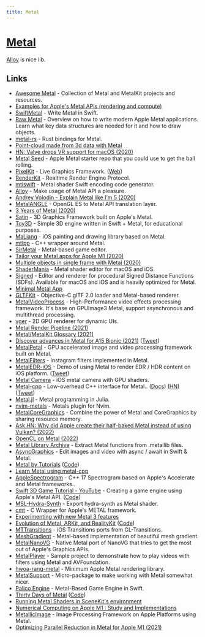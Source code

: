 ```yaml
---
title: Metal
---
```


# [Metal](https://developer.apple.com/metal/)

[Alloy](https://github.com/s1ddok/Alloy) is nice lib.

## Links

- [Awesome Metal](https://github.com/adamnemecek/awesome-metal) - Collection of Metal and MetalKit projects and resources.
- [Examples for Apple's Metal APIs (rendering and compute)](https://github.com/dehesa/Metal)
- [SwiftMetal](https://github.com/hexagons/SwiftMetal) - Write Metal in Swift.
- [Raw Metal](https://alain.xyz/blog/raw-metal) - Overview on how to write modern Apple Metal applications. Learn what key data structures are needed for it and how to draw objects.
- [metal-rs](https://github.com/gfx-rs/metal-rs) - Rust bindings for Metal.
- [Point-cloud made from 3d data with Metal](https://github.com/roberthein/Metal-Point-Cloud)
- [HN: Valve drops VR support for macOS (2020)](https://news.ycombinator.com/item?id=23047348)
- [Metal Seed](https://github.com/alaingalvan/metal-seed) - Apple Metal starter repo that you could use to get the ball rolling.
- [PixelKit](https://github.com/hexagons/pixelkit) - Live Graphics Framework. ([Web](http://pixelkit.net/))
- [RenderKit](https://github.com/hexagons/RenderKit) - Realtime Render Engine Protocol.
- [mtlswift](https://github.com/s1ddok/mtlswift) - Metal shader Swift encoding code generator.
- [Alloy](https://github.com/s1ddok/Alloy) - Make usage of Metal API a pleasure.
- [Andrey Volodin - Explain Metal like I’m 5 (2020)](https://www.youtube.com/watch?v=ebap8D1-GIY)
- [MetalANGLE](https://github.com/kakashidinho/metalangle) - OpenGL ES to Metal API translation layer.
- [3 Years of Metal (2020)](https://blog.roblox.com/2020/05/3-years-metal/)
- [Satin](https://github.com/Hi-Rez/Satin) - 3D Graphics Framework built on Apple's Metal.
- [Toy3D](https://github.com/markdaws/Toy3D) - Simple 3D engine written in Swift + Metal, for educational purposes.
- [MaLiang](https://github.com/Harley-xk/MaLiang) - iOS painting and drawing library based on Metal.
- [mtlpp](https://github.com/naleksiev/mtlpp) - C++ wrapper around Metal.
- [SirMetal](https://github.com/giordi91/SirMetal) - Metal-based game editor.
- [Tailor your Metal apps for Apple M1 (2020)](https://developer.apple.com/videos/play/tech-talks/10859)
- [Multiple objects in single frame with Metal (2020)](https://whackylabs.com/metal/2020/04/30/multiple-objects-single-frame-metal/)
- [ShaderMania](https://github.com/markusmoenig/ShaderMania) - Metal shader editor for macOS and iOS.
- [Signed](https://github.com/markusmoenig/Signed) - Editor and renderer for procedural Signed Distance Functions (SDFs). Available for macOS and iOS and is heavily optimized for Metal.
- [Minimal Metal App](https://github.com/ctreffs/metal-app)
- [GLTFKit](https://github.com/warrenm/GLTFKit) - Objective-C glTF 2.0 loader and Metal-based renderer.
- [MetalVideoProcess](https://github.com/wangrenzhu/MetalVideoProcess) - High-Performance video effects processing framework. It's base on GPUImage3 Metal, support asynchronous and multithread processing.
- [vger](https://github.com/audulus/vger) - 2D GPU renderer for dynamic UIs.
- [Metal Render Pipeline (2021)](http://ioloro.com/2021/02/12/metal-render-pipeline.html)
- [Metal/MetalKit Glossary (2021)](http://ioloro.com/2021/01/18/metalmetalkit-glossary.html)
- [Discover advances in Metal for A15 Bionic (2021)](https://developer.apple.com/videos/play/tech-talks/10876) ([Tweet](https://twitter.com/FlohOfWoe/status/1440273085328814090))
- [MetalPetal](https://github.com/MetalPetal/MetalPetal) - GPU accelerated image and video processing framework built on Metal.
- [MetalFilters](https://github.com/alexiscn/MetalFilters) - Instagram filters implemented in Metal.
- [MetalEDR-iOS](https://github.com/Naituw/MetalEDR-iOS) - Demo of using Metal to render EDR / HDR content on iOS platform. ([Tweet](https://twitter.com/ChristianSelig/status/1450214423612862464))
- [Metal Camera](https://github.com/gsurma/metal_camera) - iOS metal camera with GPU shaders.
- [Metal-cpp](https://github.com/bkaradzic/metal-cpp) - Low-overhead C++ interface for Metal.. ([Docs](https://developer.apple.com/metal/cpp/)) ([HN](https://news.ycombinator.com/item?id=29289761)) ([Tweet](https://twitter.com/gavkar/status/1511874338898599944))
- [Metal.jl](https://github.com/JuliaGPU/Metal.jl) - Metal programming in Julia.
- [nvim-metals](https://github.com/scalameta/nvim-metals) - Metals plugin for Nvim.
- [MetalCoreGraphics](https://github.com/s1ddok/MetalCoreGraphics) - Combine the power of Metal and CoreGraphics by sharing resource memory.
- [Ask HN: Why did Apple create their half-baked Metal instead of using Vulkan? (2022)](https://news.ycombinator.com/item?id=30755407)
- [OpenCL on Metal (2022)](https://threedots.ovh/blog/2022/03/opencl-on-metal-1-get_global_id/)
- [Metal Library Archive](https://github.com/YuAo/MetalLibraryArchive) - Extract Metal functions from .metallib files.
- [AsyncGraphics](https://github.com/heestand-xyz/AsyncGraphics) - Edit images and video with async / await in Swift & Metal.
- [Metal by Tutorials](https://www.raywenderlich.com/books/metal-by-tutorials) ([Code](https://github.com/raywenderlich/met-materials))
- [Learn Metal using metal-cpp](https://github.com/LeeTeng2001/metal-cpp-cmake)
- [AppleSpectrogram](https://github.com/techpro-studio/AppleSpectrogram) - C++ 17 Spectrogram based on Apple's Accelerate and Metal frameworks..
- [Swift 3D Game Tutorial - YouTube](https://www.youtube.com/playlist?list=PLEXt1-oJUa4BVgjZt9tK2MhV_DW7PVDsg) - Creating a game engine using Apple's Metal API. ([Code](https://github.com/twohyjr/Metal-Game-Engine-Tutorial))
- [MSL-Hydra-Synth](https://github.com/mizt/MSL-Hydra-Synth) - Export hydra-synth as Metal shader.
- [cmt](https://github.com/recp/cmt) - C Wrapper for Apple's METAL framework.
- [Experimenting with new Metal 3 features](https://github.com/ProjectKML/metal_3_example)
- [Evolution of Metal, ARKit, and RealityKit](https://twitter.com/AtarayoSD/status/1535588494759759872) ([Code](https://github.com/ynagatomo/evolution-Metal-ARKit-RealityKit-sheet))
- [MTTransitions](https://github.com/alexiscn/MTTransitions) - iOS Transitions ports from GL-Transitions.
- [MeshGradient](https://github.com/Nekitosss/MeshGradient) - Metal-based implementation of beautiful mesh gradient.
- [MetalNanoVG](https://github.com/ollix/MetalNanoVG) - Native Metal port of NanoVG that tries to get the most out of Apple's Graphics APIs.
- [MetalPlayer](https://github.com/unixzii/MetalPlayer) - Sample project to demonstrate how to play videos with filters using Metal and AVFoundation.
- [hwoa-rang-metal](https://github.com/gnikoloff/hwoa-rang-metal) - Minimum Apple Metal rendering library.
- [MetalSupport](https://github.com/schwa/MetalSupport) - Micro-package to make working with Metal somewhat nicer.
- [Palico Engine](https://github.com/forkercat/PalicoEngine) - Metal-Based Game Engine in Swift.
- [Thirty Days of Metal](https://medium.com/@warrenm/thirty-days-of-metal-day-1-devices-e371729d05ca) ([Code](https://github.com/metal-by-example/thirty-days-of-metal))
- [Running Metal Shaders in SceneKit's environment](https://github.com/markpmlim/SceneKit_MSL)
- [Numerical Computing on Apple M1 : Study and Implementations](https://github.com/ShoYamanishi/AppleNumericalComputing)
- [MetallicImage](https://github.com/iXerol/MetallicImage) - Image Processing Framework on Apple Platforms using Metal.
- [Optimizing Parallel Reduction in Metal for Apple M1 (2021)](https://kieber-emmons.medium.com/optimizing-parallel-reduction-in-metal-for-apple-m1-8e8677b49b01)
